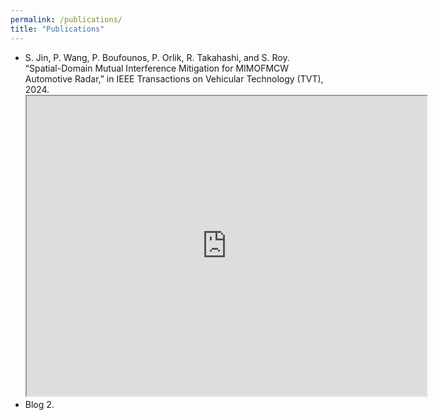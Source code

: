 ```yaml
---
permalink: /publications/
title: "Publications"
---
```


- S. Jin, P. Wang, P. Boufounos, P. Orlik, R. Takahashi, and S. Roy. “Spatial-Domain Mutual Interference Mitigation for MIMOFMCW
Automotive Radar,” in IEEE Transactions on Vehicular Technology (TVT), 2024.
  <iframe src="https://drive.google.com/file/d/1ptCX9sBf74aHiO08kfAQOEUdKrxJiLff/preview" width="640" height="480" allow="autoplay"></iframe>
- Blog 2.
